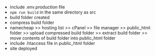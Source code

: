 - include .env.production file
- `npm run build` in the same directory as src
- build folder created
- compress build folder
- namecheap >> hosting list >> cPanel >> file manager >> public_html folder >> upload compressed build folder >> extract build folder >> move contents of build folder into public_html folder
- include .htaccess file in public_html folder
- site deployed 
